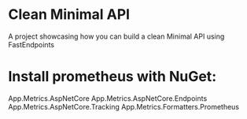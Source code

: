 # Clean Minimal API
A project showcasing how you can build a clean Minimal API using FastEndpoints

# Install prometheus with NuGet:
App.Metrics.AspNetCore
App.Metrics.AspNetCore.Endpoints
App.Metrics.AspNetCore.Tracking
App.Metrics.Formatters.Prometheus